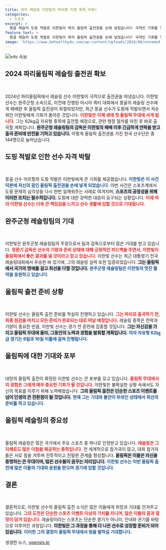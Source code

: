 ```yaml
---
title: 여자 레슬링 이한빛의 파리행 티켓 획득 비화!
categories:
  - 스포츠
excerpt: >
  몽골 레슬러 도핑 적발로 이한빛이 파리 올림픽 출전권을 손에 넣었습니다! 극적인 기회를 맞이한 이한빛, 그의 올림픽 도전이 기대됩니다.
feature_text: >
  몽골 레슬러 도핑 적발로 이한빛이 파리 올림픽 출전권을 손에 넣었습니다! 극적인 기회를 맞이한 이한빛, 그의 올림픽 도전이 기대됩니다.
image: 'https://www.behealthy4u.com/wp-content/uploads/2024/06/unnamed-file.png'
---
```


<p><img src="https://www.behealthy4u.com/wp-content/uploads/2024/06/unnamed-file.png" alt="info 속보" /></p>

<h2 data-ke-size="size26">2024 파리올림픽 레슬링 출전권 확보</h2>

<p data-ke-size="size16">&nbsp;</p>

<p data-ke-size="size16">2024년 파리올림픽에서 레슬링 선수 이한빛이 극적으로 출전권을 따냈습니다. 이한빛 선수는 완주군청 소속으로, 이전에 진행된 아시아 쿼터 대회에서 몽골의 레슬링 선수에게 패배한 후 올림픽 출전권이 좌절되었지만, 최근 몽골 선수가 도핑에 적발되면서 차순위인 이한빛에게 기회가 돌아온 것입니다. <b><span style="color: #ee2323;">이한빛은 이제 생애 첫 올림픽 무대에 서게 됩니다.</span></b> 그는 62kg급 자유형 종목에 출전할 예정으로, 관련 행정 절차를 마친 후 바로 출국할 계획입니다. <b><span style="background-color: #21538527;">완주군청 레슬링팀의 감독은 이한빛의 패배 이후 긴급하게 연락을 받고 출국 준비에 만전을 기하고 있습니다.</span></b> 이렇게 올림픽 출전권을 가진 한국 선수단은 총 144명으로 늘어났습니다.</p>

<h2 data-ke-size="size26">도핑 적발로 인한 선수 자격 박탈</h2>

<p data-ke-size="size16">&nbsp;</p>

<p data-ke-size="size16">몽골 선수 어르헝의 도핑 적발은 이한빛에게 큰 기회를 제공했습니다. <b><span style="color: #1a5490;">이한빛은 이 사건 덕분에 자신의 꿈인 올림픽 출전권을 손에 넣게 되었습니다.</span></b> 이번 사건은 스포츠계에서 도핑 문제의 심각성을 다시 한번 일깨워주는 사례로 여겨지며, <b><span style="background-color: #21538527;">스포츠의 공정성을 위해 이러한 조치는 필수적입니다.</span></b> 도핑에 대한 강력한 대응이 요구되는 상황입니다. <b><span style="color: #ee2323;">이에 따라 이한빛 선수는 더욱 큰 책임감을 느끼고 선수 생활에 임할 것으로 기대됩니다.</span></b></p>

<h2 data-ke-size="size26">완주군청 레슬링팀의 기대</h2>

<p data-ke-size="size16">&nbsp;</p>

<p data-ke-size="size16">이한빛은 완주군청 레슬링팀의 주장으로서 팀과 감독으로부터 많은 기대를 받고 있습니다. <b><span style="color: #ee2323;">정환기 감독은 선수의 기량과 준비 상태에 대해 긍정적인 피드백을 주면서, 이한빛이 올림픽에서 좋은 결과를 낼 것이라고 믿고 있습니다.</span></b> 이한빛 선수는 최근 대통령기 전국레슬링대회에서 우승한 바 있기에, 그의 레슬링 실력 또한 입증되었습니다. <b><span style="background-color: #21538527;">그는 올림픽에서 국가의 명예를 걸고 최선을 다할 것입니다.</span></b> <b><span style="color: #1a5490;">완주군청 레슬링팀은 이한빛의 멋진 활약을 응원하고 있습니다.</span></b></p>

<h2 data-ke-size="size26">올림픽 출전 준비 상황</h2>

<p data-ke-size="size16">&nbsp;</p>

<p data-ke-size="size16">이한빛 선수는 올림픽 출전 준비를 착실히 진행하고 있습니다. <b><span style="color: #ee2323;">그는 파리로 출국하기 전, 최종 점검을 마치고 모든 준비가 완료되는 대로 떠날 예정입니다.</span></b> 레슬링 종목은 전략과 기량이 중요한 만큼, 이한빛 선수는 경기 전 훈련에 집중할 것입니다. <b><span style="background-color: #21538527;">그는 자신감을 가지고 올림픽 무대에 올라, 그동안의 노력과 경험을 발휘할 계획입니다.</span></b> <b><span style="color: #1a5490;">여자 자유형 62㎏급 경기는 9일과 10일 이틀에 걸쳐 진행됩니다.</span></b></p>

<h2 data-ke-size="size26">올림픽에 대한 기대와 포부</h2>

<p data-ke-size="size16">&nbsp;</p>

<p data-ke-size="size16">대망의 올림픽 출전이 확정된 이한빛 선수는 큰 포부를 갖고 있습니다. <b><span style="color: #ee2323;">올림픽 무대에서의 경험은 그에게 매우 중요한 기회가 될 것입니다.</span></b> 이한빛은 불확실한 상황 속에서도 자신의 목표를 이루기 위해 노력해왔습니다. <b><span style="background-color: #21538527;">그의 올림픽 출전은 단순한 스포츠 이벤트를 넘어 인생의 큰 전환점이 될 것입니다.</span></b> <b><span style="color: #1a5490;">현재 그는 기대와 불안이 뒤섞인 상태에서 최선의 준비를 하고 있습니다.</span></b></p>

<h2 data-ke-size="size26">올림픽 레슬링의 중요성</h2>

<p data-ke-size="size16">&nbsp;</p>

<p data-ke-size="size16">올림픽 레슬링은 많은 국가에서 주요 스포츠 중 하나로 인정받고 있습니다. <b><span style="color: #ee2323;">레슬링은 그 자체로도 많은 이점을 제공하는 종목입니다.</span></b> 전 세계적으로 참가국이 많고, 대회 참가자들은 서로 힘을 겨루며 전투적이고 친밀한 관계를 형성합니다. <b><span style="background-color: #21538527;">올림픽은 이들은 자신을 증명하는 큰 무대이며, 많은 선수들이 꿈꾸는 자리입니다.</span></b> <b><span style="color: #1a5490;">이한빛 선수는 이번 올림픽 출전에 많은 이들의 기대와 응원을 받으며 경기에 임할 것입니다.</span></b></p>

<h2 data-ke-size="size26">결론</h2>

<p data-ke-size="size16">&nbsp;</p>

<p data-ke-size="size16">결론적으로, 이한빛 선수의 올림픽 출전 소식은 많은 이들에게 희망과 기대를 안겨주고 있습니다. <b><span style="color: #ee2323;">그의 도전은 단순한 스포츠 이벤트 이상의 가치를 지니며, 많은 이들의 꿈과 열망이 담겨 있습니다.</span></b> 레슬링이라는 스포츠는 단순한 경기가 아니라, 인내와 끈기를 바탕으로 이루어진 과정입니다. <b><span style="background-color: #21538527;">이한빛은 그 과정을 통해 더 나은 선수로 성장할 준비가 되어 있습니다.</span></b> <b><span style="color: #1a5490;">이러한 그의 열정이 올림픽 무대에서 빛을 발하길 기대합니다.</span></b></p>
생생한 뉴스, <a href="https://opensis.kr" rel="dofollow">opensis.kr</a>


